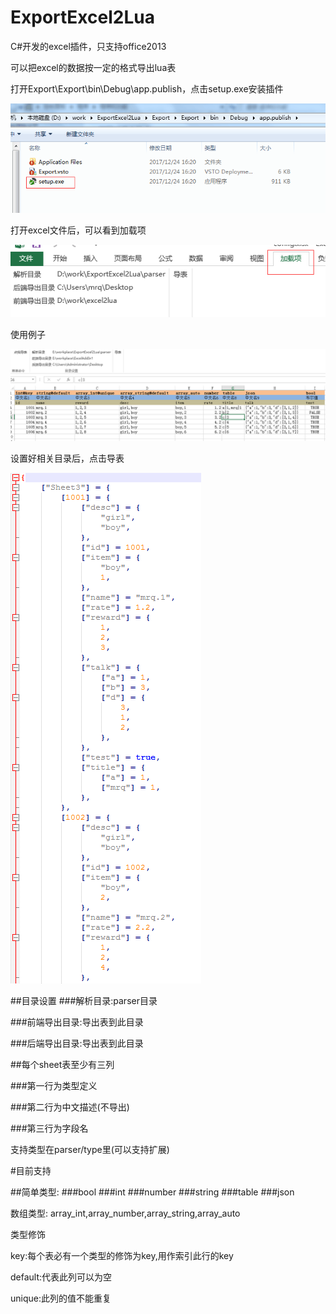 # ExportExcel2Lua
C#开发的excel插件，只支持office2013

可以把excel的数据按一定的格式导出lua表

打开Export\Export\bin\Debug\app.publish，点击setup.exe安装插件

![image](https://github.com/2109/ExportExcel2Lua/blob/master/pic/1.png)

打开excel文件后，可以看到加载项

![image](https://github.com/2109/ExportExcel2Lua/blob/master/pic/3.png)



使用例子

![image](https://github.com/2109/ExportExcel2Lua/blob/master/pic/4.png)

设置好相关目录后，点击导表

![image](https://github.com/2109/ExportExcel2Lua/blob/master/pic/5.png)

##目录设置
###解析目录:parser目录

###前端导出目录:导出表到此目录

###后端导出目录:导出表到此目录

##每个sheet表至少有三列

###第一行为类型定义

###第二行为中文描述(不导出)

###第三行为字段名


支持类型在parser/type里(可以支持扩展)

#目前支持

##简单类型:
###bool
###int
###number
###string
###table
###json

数组类型:
  array_int,array_number,array_string,array_auto

类型修饰

  key:每个表必有一个类型的修饰为key,用作索引此行的key

  default:代表此列可以为空

  unique:此列的值不能重复

